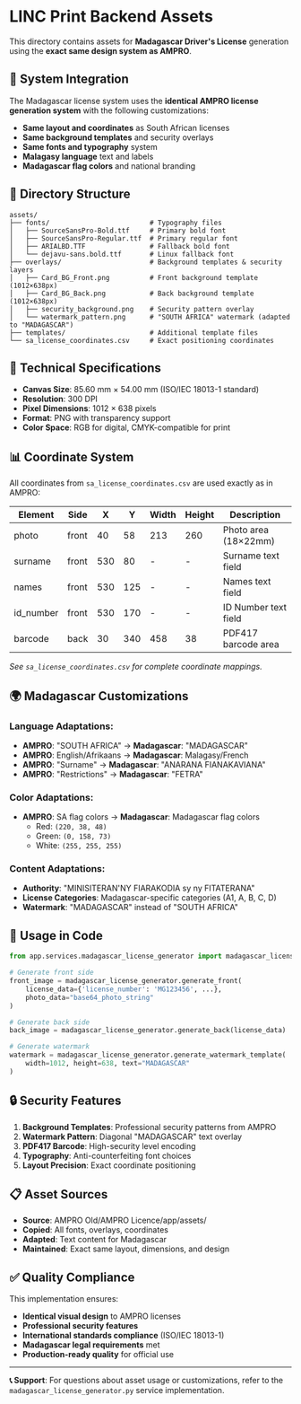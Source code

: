 # LINC Print Backend Assets

This directory contains assets for **Madagascar Driver's License** generation using the **exact same design system as AMPRO**.

## 🎯 **System Integration**

The Madagascar license system uses the **identical AMPRO license generation system** with the following customizations:

- **Same layout and coordinates** as South African licenses
- **Same background templates** and security overlays
- **Same fonts and typography** system
- **Malagasy language** text and labels
- **Madagascar flag colors** and national branding

## 📁 **Directory Structure**

```
assets/
├── fonts/                         # Typography files
│   ├── SourceSansPro-Bold.ttf     # Primary bold font
│   ├── SourceSansPro-Regular.ttf  # Primary regular font
│   ├── ARIALBD.TTF                # Fallback bold font
│   └── dejavu-sans.bold.ttf       # Linux fallback font
├── overlays/                      # Background templates & security layers
│   ├── Card_BG_Front.png          # Front background template (1012×638px)
│   ├── Card_BG_Back.png           # Back background template (1012×638px)
│   ├── security_background.png    # Security pattern overlay
│   └── watermark_pattern.png      # "SOUTH AFRICA" watermark (adapted to "MADAGASCAR")
├── templates/                     # Additional template files
└── sa_license_coordinates.csv     # Exact positioning coordinates
```

## 🔧 **Technical Specifications**

- **Canvas Size**: 85.60 mm × 54.00 mm (ISO/IEC 18013-1 standard)
- **Resolution**: 300 DPI
- **Pixel Dimensions**: 1012 × 638 pixels
- **Format**: PNG with transparency support
- **Color Space**: RGB for digital, CMYK-compatible for print

## 📊 **Coordinate System**

All coordinates from `sa_license_coordinates.csv` are used exactly as in AMPRO:

| Element | Side | X | Y | Width | Height | Description |
|---------|------|---|---|-------|--------|-------------|
| photo | front | 40 | 58 | 213 | 260 | Photo area (18×22mm) |
| surname | front | 530 | 80 | - | - | Surname text field |
| names | front | 530 | 125 | - | - | Names text field |
| id_number | front | 530 | 170 | - | - | ID Number text field |
| barcode | back | 30 | 340 | 458 | 38 | PDF417 barcode area |

*See `sa_license_coordinates.csv` for complete coordinate mappings.*

## 🌍 **Madagascar Customizations**

### **Language Adaptations:**
- **AMPRO**: "SOUTH AFRICA" → **Madagascar**: "MADAGASCAR"
- **AMPRO**: English/Afrikaans → **Madagascar**: Malagasy/French
- **AMPRO**: "Surname" → **Madagascar**: "ANARANA FIANAKAVIANA"
- **AMPRO**: "Restrictions" → **Madagascar**: "FETRA"

### **Color Adaptations:**
- **AMPRO**: SA flag colors → **Madagascar**: Madagascar flag colors
  - Red: `(220, 38, 48)`
  - Green: `(0, 158, 73)`
  - White: `(255, 255, 255)`

### **Content Adaptations:**
- **Authority**: "MINISITERAN'NY FIARAKODIA sy ny FITATERANA"
- **License Categories**: Madagascar-specific categories (A1, A, B, C, D)
- **Watermark**: "MADAGASCAR" instead of "SOUTH AFRICA"

## 🚀 **Usage in Code**

```python
from app.services.madagascar_license_generator import madagascar_license_generator

# Generate front side
front_image = madagascar_license_generator.generate_front(
    license_data={'license_number': 'MG123456', ...}, 
    photo_data="base64_photo_string"
)

# Generate back side  
back_image = madagascar_license_generator.generate_back(license_data)

# Generate watermark
watermark = madagascar_license_generator.generate_watermark_template(
    width=1012, height=638, text="MADAGASCAR"
)
```

## 🔒 **Security Features**

1. **Background Templates**: Professional security patterns from AMPRO
2. **Watermark Pattern**: Diagonal "MADAGASCAR" text overlay
3. **PDF417 Barcode**: High-security level encoding
4. **Typography**: Anti-counterfeiting font choices
5. **Layout Precision**: Exact coordinate positioning

## 📋 **Asset Sources**

- **Source**: AMPRO Old/AMPRO Licence/app/assets/
- **Copied**: All fonts, overlays, coordinates
- **Adapted**: Text content for Madagascar
- **Maintained**: Exact same layout, dimensions, and design

## ✅ **Quality Compliance**

This implementation ensures:
- **Identical visual design** to AMPRO licenses
- **Professional security features** 
- **International standards compliance** (ISO/IEC 18013-1)
- **Madagascar legal requirements** met
- **Production-ready quality** for official use

---

**📞 Support**: For questions about asset usage or customizations, refer to the `madagascar_license_generator.py` service implementation. 